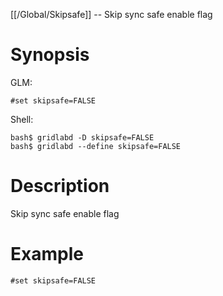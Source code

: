 [[/Global/Skipsafe]] -- Skip sync safe enable flag

# Synopsis
GLM:
~~~
#set skipsafe=FALSE
~~~
Shell:
~~~
bash$ gridlabd -D skipsafe=FALSE
bash$ gridlabd --define skipsafe=FALSE
~~~

# Description

Skip sync safe enable flag

# Example

~~~
#set skipsafe=FALSE
~~~
